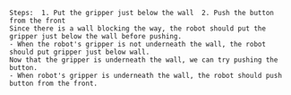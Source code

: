 
    Steps:  1. Put the gripper just below the wall  2. Push the button from the front
    Since there is a wall blocking the way, the robot should put the gripper just below the wall before pushing.
    - When the robot's gripper is not underneath the wall, the robot should put gripper just below wall.
    Now that the gripper is underneath the wall, we can try pushing the button.
    - When robot's gripper is underneath the wall, the robot should push button from the front.
